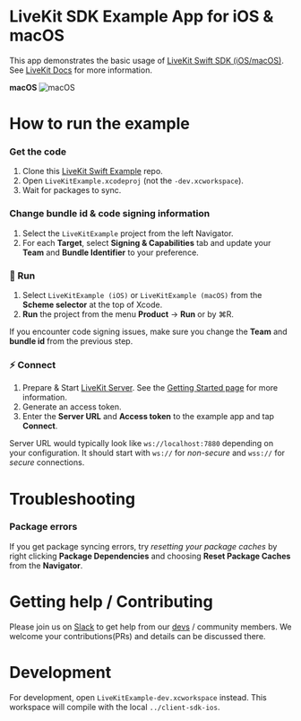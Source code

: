 # LiveKit SDK Example App for iOS & macOS

This app demonstrates the basic usage of [LiveKit Swift SDK (iOS/macOS)](https://github.com/livekit/client-sdk-ios). See [LiveKit Docs](https://docs.livekit.io/) for more information.

**macOS**
![macOS](https://user-images.githubusercontent.com/548776/150068761-ce8f7d59-72e8-412a-9675-66a2eec9f04f.png)

# How to run the example

### Get the code

1. Clone this [LiveKit Swift Example](https://github.com/livekit/client-example-swift) repo.
2. Open `LiveKitExample.xcodeproj` (not the `-dev.xcworkspace`).
3. Wait for packages to sync.

### Change bundle id & code signing information
1. Select the `LiveKitExample` project from the left Navigator.
2. For each **Target**, select **Signing & Capabilities** tab and update your **Team** and **Bundle Identifier** to your preference.

### 🚀 Run
1. Select `LiveKitExample (iOS)` or `LiveKitExample (macOS)` from the **Scheme selector** at the top of Xcode.
2. **Run** the project from the menu **Product** → **Run** or by ⌘R.

If you encounter code signing issues, make sure you change the **Team** and **bundle id** from the previous step.

### ⚡️ Connect

1. Prepare & Start [LiveKit Server](https://github.com/livekit/livekit-server). See the [Getting Started page](https://docs.livekit.io/guides/getting-started) for more information.
2. Generate an access token.
3. Enter the **Server URL** and **Access token** to the example app and tap **Connect**.

Server URL would typically look like `ws://localhost:7880` depending on your configuration. It should start with `ws://` for *non-secure* and `wss://` for *secure* connections.

# Troubleshooting

### Package errors

If you get package syncing errors, try *resetting your package caches* by right clicking **Package Dependencies** and choosing **Reset Package Caches** from the **Navigator**.

# Getting help / Contributing

Please join us on [Slack](https://join.slack.com/t/livekit-users/shared_invite/zt-rrdy5abr-5pZ1wW8pXEkiQxBzFiXPUg) to get help from our [devs](https://github.com/orgs/livekit/teams/devs/members) / community members. We welcome your contributions(PRs) and details can be discussed there.

# Development

For development, open `LiveKitExample-dev.xcworkspace` instead. This workspace will compile with the local `../client-sdk-ios`.
